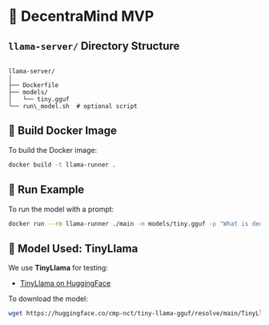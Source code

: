 # 🧠 DecentraMind MVP
## `llama-server/` Directory Structure

```

llama-server/
│
├── Dockerfile
├── models/
│   └── tiny.gguf
└── run\_model.sh  # optional script

````

## 🔧 Build Docker Image

To build the Docker image:

```bash
docker build -t llama-runner .
````

## 🚀 Run Example

To run the model with a prompt:

```bash
docker run --rm llama-runner ./main -m models/tiny.gguf -p "What is decentralization?"
```

## 🧠 Model Used: TinyLlama

We use **TinyLlama** for testing:

* [TinyLlama on HuggingFace](https://huggingface.co/TinyLlama/TinyLlama-1.1B-Chat-v1.0)

To download the model:

```bash
wget https://huggingface.co/cmp-nct/tiny-llama-gguf/resolve/main/TinyLlama-1.1B-Chat-v1.0.Q4_K_M.gguf -O tiny.gguf
```
